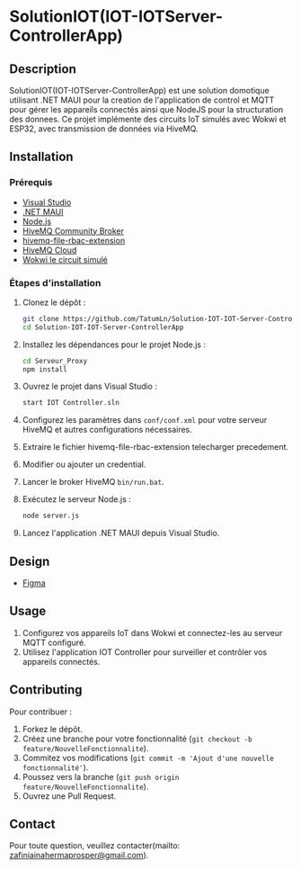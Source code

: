 # SolutionIOT(IOT-IOTServer-ControllerApp)

## Description

SolutionIOT(IOT-IOTServer-ControllerApp) est une solution domotique utilisant .NET MAUI pour la creation de l'application de control et MQTT pour gérer les appareils connectés ainsi que NodeJS pour la structuration des donnees. Ce projet implémente des circuits IoT simulés avec Wokwi et ESP32, avec transmission de données via HiveMQ.

## Installation

### Prérequis

- [Visual Studio](https://visualstudio.microsoft.com/)
- [.NET MAUI](https://docs.microsoft.com/en-us/dotnet/maui/)
- [Node.js](https://nodejs.org/)
- [HiveMQ Community Broker](https://github.com/hivemq/hivemq-community-edition?tab=readme-ov-file)
- [hivemq-file-rbac-extension](https://www.hivemq.com/products/extensions/file-rbac-extension/)
- [HiveMQ Cloud](https://www.hivemq.com/products/mqtt-cloud-broker/)
- [Wokwi le circuit simulé](https://wokwi.com/projects/397247996796338177)

### Étapes d'installation

1. Clonez le dépôt :
    ```bash
    git clone https://github.com/TatumLn/Solution-IOT-IOT-Server-ControllerApp.git
    cd Solution-IOT-IOT-Server-ControllerApp
    ```

2. Installez les dépendances pour le projet Node.js :
    ```bash
    cd Serveur_Proxy
    npm install
    ```

3. Ouvrez le projet dans Visual Studio :
    ```bash
    start IOT Controller.sln
    ```

4. Configurez les paramètres dans `conf/conf.xml` pour votre serveur HiveMQ et autres configurations nécessaires.

5. Extraire le fichier hivemq-file-rbac-extension telecharger precedement.

6. Modifier ou ajouter un credential.

7. Lancer le broker HiveMQ `bin/run.bat`.

8. Exécutez le serveur Node.js :
    ```bash
    node server.js
    ```

9. Lancez l'application .NET MAUI depuis Visual Studio.

## Design

- [Figma](https://www.figma.com/design/ILxpUJx6WR8OLF8cWRIHnM/Projet-IOT?node-id=97-39&t=WiddqhgcuF6iJE0G-1)

## Usage

1. Configurez vos appareils IoT dans Wokwi et connectez-les au serveur MQTT configuré.
2. Utilisez l'application IOT Controller pour surveiller et contrôler vos appareils connectés.

## Contributing

Pour contribuer :

1. Forkez le dépôt.
2. Créez une branche pour votre fonctionnalité (`git checkout -b feature/NouvelleFonctionnalite`).
3. Commitez vos modifications (`git commit -m 'Ajout d'une nouvelle fonctionnalité'`).
4. Poussez vers la branche (`git push origin feature/NouvelleFonctionnalite`).
5. Ouvrez une Pull Request.

## Contact

Pour toute question, veuillez contacter(mailto: zafiniainahermaprosper@gmail.com).
